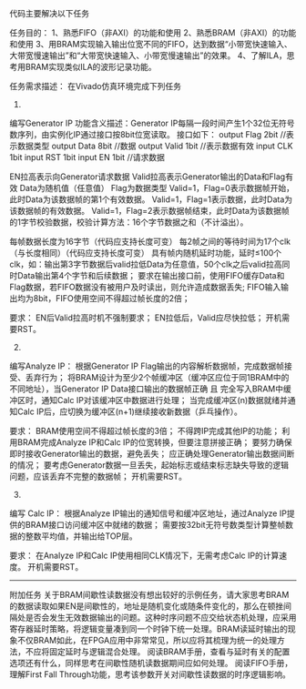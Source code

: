 代码主要解决以下任务


任务目的：
1、熟悉FIFO（非AXI）的功能和使用
2、熟悉BRAM（非AXI）的功能和使用
3、用BRAM实现输入输出位宽不同的FIFO，达到数据“小带宽快速输入、大带宽慢速输出”和“大带宽快速输入、小带宽慢速输出”的效果。
4、了解ILA，思考用BRAM实现类似ILA的波形记录功能。


任务需求描述：
在Vivado仿真环境完成下列任务

1.
编写Generator IP
功能含义描述：Generator IP每隔一段时间产生1个32位无符号数序列，由实例化IP通过接口按8bit位宽读取。
接口如下：
output Flag  2bit  //表示数据类型
output Data  8bit  //数据
output Valid 1bit  //表示数据有效
input  CLK   1bit
input  RST   1bit
input  EN    1bit  //请求数据

EN拉高表示向Generator请求数据
Valid拉高表示Generator输出的Data和Flag有效
Data为随机值（任意值）
Flag为数据类型
 Valid=1，Flag=0表示数据帧开始，此时Data为该数据帧的第1个有效数据。
 Valid=1，Flag=1表示数据，此时Data为该数据帧的有效数据。
 Valid=1，Flag=2表示数据帧结束，此时Data为该数据帧的1字节校验数据，校验计算方法：16个字节数据之和（不计溢出）。

每帧数据长度为16字节（代码应支持长度可变）
每2帧之间的等待时间为17个clk（与长度相同）（代码应支持长度可变）
具有帧内随机延时功能，延时≤100个clk，如：输出第3字节数据后valid拉低Data为任意值，50个clk之后valid拉高同时Data输出第4个字节和后续数据；
要求在输出接口前，使用FIFO缓存Data和Flag数据，若FIFO数据没有被用户及时读出，则允许造成数据丢失;
FIFO输入输出均为8bit，FIFO使用空间不得超过帧长度的2倍；

要求：
EN后Valid拉高时机不强制要求；
EN拉低后，Valid应尽快拉低；
开机需要RST。

2.
编写Analyze IP：
根据Generator IP Flag输出的内容解析数据帧，完成数据帧接受、丢弃行为；
将BRAM设计为至少2个帧缓冲区（缓冲区应位于同1BRAM中的不同地址），当Generator IP Data接口输出的数据帧正确 且 完全写入BRAM中缓冲区时，通知Calc IP对该缓冲区中数据进行处理；
当完成缓冲区(n)数据就绪并通知Calc IP后，应切换为缓冲区(n+1)继续接收新数据（乒乓操作）。

要求：
BRAM使用空间不得超过帧长度的3倍；
不得跨IP完成其他IP的功能；
利用BRAM完成Analyze IP和Calc IP的位宽转换，但要注意拼接正确；
要努力确保即时接收Generator输出的数据，避免丢失；
应正确处理Generator输出数据间断的情况；
要考虑Generator数据一旦丢失，起始标志或结束标志缺失导致的逻辑问题，应该丢弃不完整的数据帧；
开机需要RST。


3.
编写 Calc IP：
根据Analyze IP输出的通知信号和缓冲区地址，通过Analyze IP提供的BRAM接口访问缓冲区中就绪的数据；
需要按32bit无符号数类型计算整帧数据的整数平均值，并输出给TOP层。

要求：
在Analyze IP和Calc IP使用相同CLK情况下，无需考虑Calc IP的计算速度。
开机需要RST。


*********************************************
附加任务
关于BRAM间歇性读数据没有想出较好的示例任务，请大家思考BRAM的数据读取如果EN是间歇性的，地址是随机变化或随条件变化的，那么在顿挫间隔处是否会发生无效数据输出的问题。这种时序问题不应交给状态机处理，应采用寄存器延时策略，将逻辑变量凑到同一个时钟下统一处理。BRAM读延时输出的现象不仅BRAM如此，在FPGA应用中非常常见，所以应将其梳理为统一的处理方法，不应将固定延时与逻辑混合处理。
阅读BRAM手册，查看与延时有关的配置选项还有什么，同样思考在间歇性随机读数据期间应如何处理。
阅读FIFO手册，理解First Fall Through功能，思考该参数开关对间歇性读数据的时序逻辑影响。
